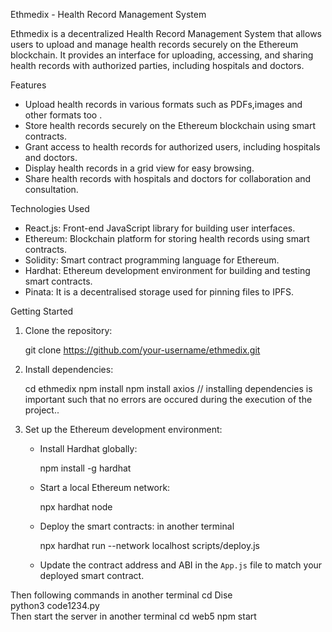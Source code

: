 


 Ethmedix - Health Record Management System

Ethmedix is a decentralized Health Record Management System that allows users to upload and manage health records securely on the Ethereum blockchain. It provides an interface for uploading, accessing, and sharing health records with authorized parties, including hospitals and doctors.

Features

- Upload health records in various formats such as PDFs,images and other formats too .
- Store health records securely on the Ethereum blockchain using smart contracts.
- Grant access to health records for authorized users, including hospitals and doctors.
- Display health records in a grid view for easy browsing.
- Share health records with hospitals and doctors for collaboration and consultation.

 Technologies Used

- React.js: Front-end JavaScript library for building user interfaces.
- Ethereum: Blockchain platform for storing health records using smart contracts.
- Solidity: Smart contract programming language for Ethereum.
- Hardhat: Ethereum development environment for building and testing smart contracts.
- Pinata: It is a decentralised storage used for pinning files to IPFS.


Getting  Started


1. Clone the repository:

  
   git clone https://github.com/your-username/ethmedix.git
   

2. Install dependencies:

   
   cd ethmedix
   npm install
 npm install axios
// installing dependencies is important such that no errors are occured during the execution of the project..



3. Set up the Ethereum development environment:
   - Install Hardhat globally:

     npm install -g hardhat
    

   - Start a local Ethereum network:

     
     npx hardhat node
     

   - Deploy the smart contracts: in another terminal

     npx hardhat run --network localhost scripts/deploy.js


   - Update the contract address and ABI in the `App.js` file to match your deployed smart contract.

Then following commands  in another terminal
cd Dise   
python3 code1234.py    
Then start the server in another terminal
cd web5
npm start